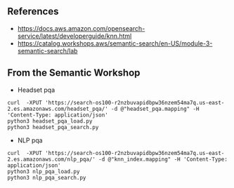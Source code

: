 ## References
- https://docs.aws.amazon.com/opensearch-service/latest/developerguide/knn.html
- https://catalog.workshops.aws/semantic-search/en-US/module-3-semantic-search/lab

## From the Semantic Workshop
- Headset pqa
```
curl  -XPUT 'https://search-os100-r2nzbuvapidbpw36nzem54ma7q.us-east-2.es.amazonaws.com/headset_pqa/' -d @"headset_pqa.mapping" -H 'Content-Type: application/json'
python3 headset_pqa_load.py
python3 headset_pqa_search.py
```

- NLP pqa
```
curl  -XPUT 'https://search-os100-r2nzbuvapidbpw36nzem54ma7q.us-east-2.es.amazonaws.com/nlp_pqa/' -d @"knn_index.mapping" -H 'Content-Type: application/json'
python3 nlp_pqa_load.py
python3 nlp_pqa_search.py
```

